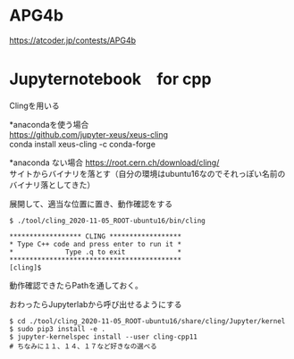 # APG4b
https://atcoder.jp/contests/APG4b


# Jupyternotebook　for cpp  
Clingを用いる  

*anacondaを使う場合  
https://github.com/jupyter-xeus/xeus-cling  
conda install xeus-cling -c conda-forge  

*anaconda ない場合
https://root.cern.ch/download/cling/  
サイトからバイナリを落とす（自分の環境はubuntu16なのでそれっぽい名前のバイナリ落としてきた）  
 
展開して、適当な位置に置き、動作確認をする   
```
$ ./tool/cling_2020-11-05_ROOT-ubuntu16/bin/cling  

****************** CLING ******************
* Type C++ code and press enter to run it *
*             Type .q to exit             *
*******************************************
[cling]$ 
```
動作確認できたらPathを通しておく。  

おわったらJupyterlabから呼び出せるようにする
```
$ cd ./tool/cling_2020-11-05_ROOT-ubuntu16/share/cling/Jupyter/kernel
$ sudo pip3 install -e .
$ jupyter-kernelspec install --user cling-cpp11
# ちなみに１１、１４、１７など好きなの選べる

```
